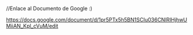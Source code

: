 //Enlace al Documento de Google :)

https://docs.google.com/document/d/1pr5PTx5h5BN1SCIu036CNlRIHjhwUMiiAN_Kpl_cVuM/edit
